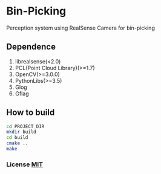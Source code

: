 # Bin-Picking
Perception system using RealSense Camera for bin-picking

## Dependence
1. librealsense(<2.0)
2. PCL(Point Cloud Library)(>=1.7)
3. OpenCV(>=3.0.0)
4. PythonLibs(>=3.5)
6. Glog
7. Gflag

## How to build
```bash
cd PROJECT_DIR
mkdir build
cd build
cmake ..
make
```

### License [MIT](LICENSE.md)
